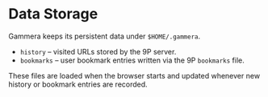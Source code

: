 # Data Storage

Gammera keeps its persistent data under `$HOME/.gammera`.

- `history` – visited URLs stored by the 9P server.
- `bookmarks` – user bookmark entries written via the 9P `bookmarks` file.

These files are loaded when the browser starts and updated whenever
new history or bookmark entries are recorded.

